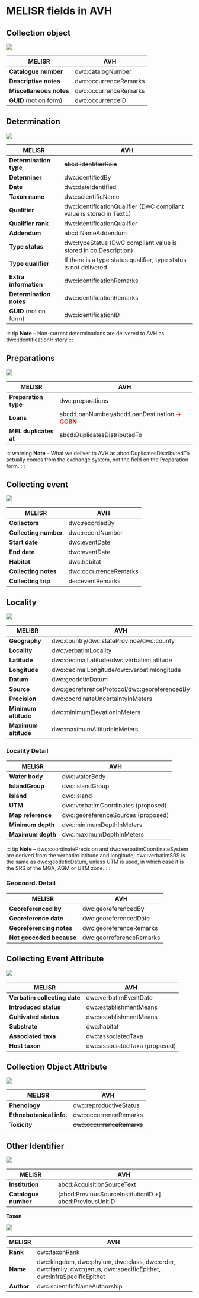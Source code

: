 # MELISR fields in AVH

## Collection object

![](./media/img_collection_object_form.png)

MELISR | AVH
---|---
**Catalogue number** | dwc:catalogNumber
**Descriptive notes** | dwc:occurrenceRemarks
**Miscellaneous notes** | dwc:occurrenceRemarks
**GUID** (not on form) | dwc:occurrenceID

## Determination

![](./media/img_determination_form.png)

MELISR | AVH
---|---
**Determination type** | <del>abcd:IdentifierRole</del>
**Determiner** | dwc:identifiedBy
**Date** | dwc:dateIdentified
**Taxon name** | dwc:scientificName
**Qualifier** | dwc:identificationQualifier (DwC compliant value is stored in Text1)
**Qualifier rank** | dwc:identificationQualifier
**Addendum** | abcd:NameAddendum
**Type status** | dwc:typeStatus (DwC compliant value is stored in co.Description)
**Type qualifier** | If there is a type status qualifier, type status is not delivered
**Extra information** | <del>dwc:identificationRemarks</del>
**Determination notes** | dwc:identificationRemarks
**GUID** (not on form) | dwc:identificationID

::: tip
**Note** – Non-current determinations are delivered to AVH as dwc:identificationHistory
:::

## Preparations

![](./media/img_preparation_form.png)

MELISR | AVH
---|---
**Preparation type** | dwc:preparations
**Loans** | abcd:LoanNumber/abcd:LoanDestination <span style="color:red; font-weight: bold;">-> GGBN</span>
**MEL duplicates at** | <del>abcd:DuplicatesDistributedTo</del>

::: warning
**Note** – What we deliver to AVH as abcd:DuplicatesDistributedTo actually comes from the exchange system, not the field on the Preparation form.
:::

## Collecting event

![](./media/img_collecting_event_form.png)

MELISR | AVH
---|---
**Collectors** | dwc:recordedBy
**Collecting number** | dwc:recordNumber
**Start date** | dwc:eventDate
**End date** | dwc:eventDate
**Habitat** | dwc:habitat
**Collecting notes** | dwc:occurrenceRemarks
**Collecting trip** | dec:eventRemarks

## Locality

![](./media/img_locality_form.png)

MELISR | AVH
---|---
**Geography** | dwc:country/dwc:stateProvince/dwc:county
**Locality** | dwc:verbatimLocality
**Latitude** | dwc:decimalLatitude/dwc:verbatimLatitude
**Longitude** | dwc:decimalLongitude/dwc:verbatimlongitude
**Datum** | dwc:geodeticDatum
**Source** | dwc:georeferenceProtocol/dwc:georeferencedBy
**Precision** | dwc:coordinateUncertaintyInMeters
**Minimum altitude** | dwc:minimumElevationInMeters
**Maximum altitude** | dwc:maximumAltitudeInMeters

### Locality Detail

MELISR | AVH
---|---
**Water body** | dwc:waterBody
**IslandGroup** | dwc:islandGroup
**Island** | dwc:island
**UTM** | dwc:verbatimCoordinates (proposed)
**Map reference** | dwc:georeferenceSources (proposed)
**Minimum depth** | dwc:minimumDepthInMeters
**Maximum depth** | dwc:maximumDepthInMeters

::: tip
**Note** – dwc:coordinatePrecision and dwc:verbatimCoordinateSystem are derived from the verbatim latitude and longitude; dwc:verbatimSRS is the same as dwc:geodeticDatum, unless UTM is used, in which case it is the SRS of the MGA, AGM or UTM zone.
:::

### Geocoord. Detail

MELISR | AVH
---|---
**Georeferenced by** | dwc:georeferencedBy
**Georeference date** | dwc:georeferencedDate
**Georeferencing notes** | dwc:georeferenceRemarks
**Not geocoded because** | dwc:georreferenceRemarks

## Collecting Event Attribute

![](./media/img_collecting_event_attribute_form.png)

MELISR | AVH
---|---
**Verbatim collecting date** | dwc:verbatimEventDate
**Introduced status** | dwc:establishmentMeans
**Cultivated status** | dwc:establishmentMeans
**Substrate** | dwc:habitat
**Associated taxa** | dwc:associatedTaxa
**Host taxon** | dwc:associatedTaxa (proposed)

## Collection Object Attribute

![](./media/img_collection_object_attribute_form.png)

MELISR | AVH
---|---
**Phenology** | dwc:reproductiveStatus
**Ethnobotanical info.** | ~~dwc:occurrenceRemarks~~
**Toxicity** | ~~dwc:occurrenceRemarks~~

## Other Identifier

![](./media/img_other_identifier_form.png)

MELISR | AVH
---|---
**Institution** | abcd:AcquisitionSourceText
**Catalogue number** | \[abcd:PreviousSourceInstitutionID +\] abcd:PreviousUnitID

**Taxon**

![](./media/img_taxon_form.png)

MELISR | AVH
---|---
**Rank** | dwc:taxonRank
**Name** | dwc:kingdom, dwc:phylum, dwc:class, dwc:order, dwc:family, dwc:genus, dwc:specificEpithet, dwc:infraSpecificEpithet
**Author** | dwc:scientificNameAuthorship

